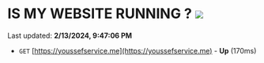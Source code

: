 # IS MY WEBSITE RUNNING ? [![](https://img.shields.io/static/v1?label=Sponsor&message=%E2%9D%A4&logo=GitHub&color=%23fe8e86)](https://github.com/sponsors/<username>)

Last updated: **2/13/2024, 9:47:06 PM**

- `GET` [https://youssefservice.me](https://youssefservice.me) - **Up** (170ms)
